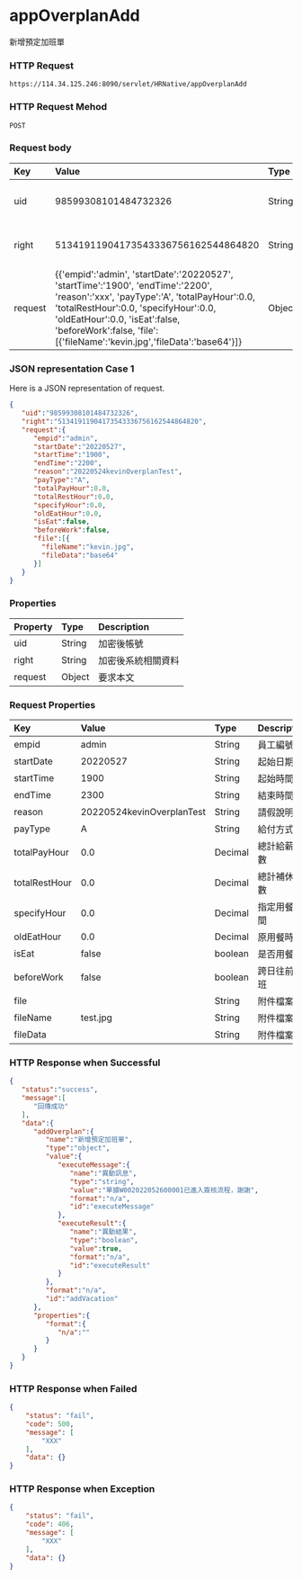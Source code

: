 # appOverplanAdd
新增預定加班單

### HTTP Request
```
https://114.34.125.246:8090/servlet/HRNative/appOverplanAdd
```

### HTTP Request Mehod
```
POST
```

### Request body
| Key | Value | Type | Description |
|:----------|:-------------|:-----|:------------|
| uid | 98599308101484732326 | String | 需透過appLogin取得
| right | 51341911904173543336756162544864820 | String | 需透過appLogin取得 |
| request | {{'empid':'admin', 'startDate':'20220527', 'startTime':'1900', 'endTime':'2200', 'reason':'xxx', 'payType':'A', 'totalPayHour':0.0, 'totalRestHour':0.0, 'specifyHour':0.0, 'oldEatHour':0.0, 'isEat':false, 'beforeWork':false, 'file':[{'fileName':'kevin.jpg','fileData':'base64'}]} | Object | 異動條件

### JSON representation Case 1
Here is a JSON representation of request.
```json
{
   "uid":"98599308101484732326",
   "right":"51341911904173543336756162544864820",
   "request":{
      "empid":"admin", 
      "startDate":"20220527",
      "startTime":"1900",    
      "endTime":"2200",      
      "reason":"20220524kevinOverplanTest",        
      "payType":"A",          
      "totalPayHour":0.0,
      "totalRestHour":0.0,
      "specifyHour":0.0,
      "oldEatHour":0.0,
      "isEat":false,
      "beforeWork":false,
      "file":[{
        "fileName":"kevin.jpg",
        "fileData":"base64"
      }]
   }
}
```

### Properties
| Property | Type | Description |
|:---------|:-----|:------------|
| uid   | String | 加密後帳號 |
| right | String | 加密後系統相關資料 |
| request | Object | 要求本文 |

### Request Properties
| Key | Value | Type | Description | Required | Format |
|:----------|:-------------|:-----|:------------|:------------|:------------|
| empid | admin | String | 員工編號 | Y | n/a |
| startDate | 20220527 | String | 起始日期 | Y | YYYYmmdd |
| startTime | 1900 | String | 起始時間 | Y | HHmm |  
| endTime | 2300 | String | 結束時間 | Y | HHmm |         
| reason | 20220524kevinOverplanTest | String | 請假說明 | N | n/a |
| payType | A | String | 給付方式 | Y | n/a |
| totalPayHour | 0.0 | Decimal | 總計給薪時數 | Y | hour | 
| totalRestHour | 0.0 | Decimal | 總計補休時數 | Y | hour |
| specifyHour | 0.0 | Decimal | 指定用餐時間 | Y | hour |
| oldEatHour | 0.0 | Decimal | 原用餐時間 | Y | hour |
| isEat | false | boolean | 是否用餐 | Y | n/a | 
| beforeWork | false | boolean | 跨日往前加班 | Y | n/a | 
| file |  | String | 附件檔案 |  | n/a |
| fileName | test.jpg | String | 附件檔案 | N | n/a |
| fileData |  | String | 附件檔案 | N | base64 |

### HTTP Response when Successful
```json
{
   "status":"success",
   "message":[
      "回傳成功"
   ],
   "data":{
      "addOverplan":{
         "name":"新增預定加班單",
         "type":"object",
         "value":{
            "executeMessage":{
               "name":"異動訊息",
               "type":"string",
               "value":"單據W002022052600001已進入簽核流程，謝謝",
               "format":"n/a",
               "id":"executeMessage"
            },
            "executeResult":{
               "name":"異動結果",
               "type":"boolean",
               "value":true,
               "format":"n/a",
               "id":"executeResult"
            }
         },
         "format":"n/a",
         "id":"addVacation"
      },
      "properties":{
         "format":{
            "n/a":""
         }
      }
   }
}
```

### HTTP Response when Failed
```json
{
    "status": "fail",
    "code": 500,
    "message": [
        "XXX"
    ],
    "data": {}
}
```

### HTTP Response when Exception
```json
{
    "status": "fail",
    "code": 406,
    "message": [
        "XXX"
    ],
    "data": {}
}
```
